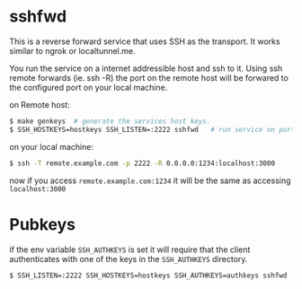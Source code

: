 # sshfwd

This is a reverse forward service that uses SSH as the transport. It works similar to ngrok or localtunnel.me.

You run the service on a internet addressible host and ssh to it. Using ssh remote forwards (ie. ssh -R) the port on the remote host will be forwared to
the configured port on your local machine.

on Remote host:

```sh
$ make genkeys  # generate the services host keys.
$ SSH_HOSTKEYS=hostkeys SSH_LISTEN=:2222 sshfwd   # run service on port 2222
```

on your local machine:

```sh
$ ssh -T remote.example.com -p 2222 -R 0.0.0.0:1234:localhost:3000
```

now if you access `remote.example.com:1234` it will be the same as accessing `localhost:3000`

# Pubkeys

if the env variable `SSH_AUTHKEYS` is set it will require that the client authenticates with one of the keys in the `SSH_AUTHKEYS` directory.

```sh
$ SSH_LISTEN=:2222 SSH_HOSTKEYS=hostkeys SSH_AUTHKEYS=authkeys sshfwd
```
